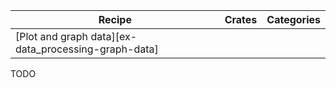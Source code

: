 | Recipe | Crates | Categories |
|--------|--------|------------|
| [Plot and graph data][ex-data_processing-graph-data] |  |  |

<div class="hidden">
TODO
</div>
